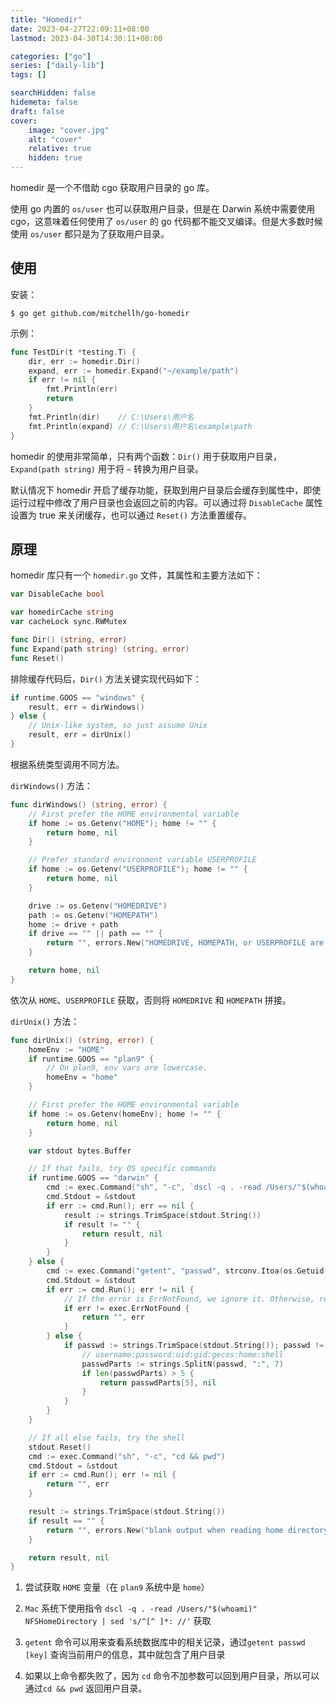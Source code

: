 ```yaml
---
title: "Homedir"
date: 2023-04-27T22:09:11+08:00
lastmod: 2023-04-30T14:30:11+08:00

categories: ["go"]
series: ["daily-lib"]
tags: []

searchHidden: false
hidemeta: false
draft: false
cover:
    image: "cover.jpg"
    alt: "cover"
    relative: true
    hidden: true
---
```


homedir 是一个不借助 cgo 获取用户目录的 go 库。

使用 go 内置的 `os/user` 也可以获取用户目录，但是在 Darwin 系统中需要使用 cgo，这意味着任何使用了 `os/user` 的 go 代码都不能交叉编译。但是大多数时候使用 `os/user` 都只是为了获取用户目录。

## 使用

安装：

```shell
$ go get github.com/mitchellh/go-homedir
```

示例：

```go
func TestDir(t *testing.T) {
	dir, err := homedir.Dir()
	expand, err := homedir.Expand("~/example/path")
	if err != nil {
		fmt.Println(err)
		return
	}
	fmt.Println(dir)	// C:\Users\用户名
	fmt.Println(expand)	// C:\Users\用户名\example\path
}
```

homedir 的使用非常简单，只有两个函数：`Dir()` 用于获取用户目录，`Expand(path string)` 用于将 `~` 转换为用户目录。

默认情况下 homedir 开启了缓存功能，获取到用户目录后会缓存到属性中，即使运行过程中修改了用户目录也会返回之前的内容。可以通过将 `DisableCache` 属性设置为 true 来关闭缓存，也可以通过 `Reset()` 方法重置缓存。

## 原理

homedir 库只有一个 `homedir.go` 文件，其属性和主要方法如下：

```go
var DisableCache bool

var homedirCache string
var cacheLock sync.RWMutex

func Dir() (string, error)
func Expand(path string) (string, error)
func Reset()
```

排除缓存代码后，`Dir()` 方法关键实现代码如下：

```go
if runtime.GOOS == "windows" {
    result, err = dirWindows()
} else {
    // Unix-like system, so just assume Unix
    result, err = dirUnix()
}
```

根据系统类型调用不同方法。

`dirWindows()` 方法：

```go
func dirWindows() (string, error) {
	// First prefer the HOME environmental variable
	if home := os.Getenv("HOME"); home != "" {
		return home, nil
	}

	// Prefer standard environment variable USERPROFILE
	if home := os.Getenv("USERPROFILE"); home != "" {
		return home, nil
	}

	drive := os.Getenv("HOMEDRIVE")
	path := os.Getenv("HOMEPATH")
	home := drive + path
	if drive == "" || path == "" {
		return "", errors.New("HOMEDRIVE, HOMEPATH, or USERPROFILE are blank")
	}

	return home, nil
}
```

依次从 `HOME`、`USERPROFILE` 获取，否则将 `HOMEDRIVE` 和 `HOMEPATH` 拼接。

`dirUnix()` 方法：

```go
func dirUnix() (string, error) {
	homeEnv := "HOME"
	if runtime.GOOS == "plan9" {
		// On plan9, env vars are lowercase.
		homeEnv = "home"
	}

	// First prefer the HOME environmental variable
	if home := os.Getenv(homeEnv); home != "" {
		return home, nil
	}

	var stdout bytes.Buffer

	// If that fails, try OS specific commands
	if runtime.GOOS == "darwin" {
		cmd := exec.Command("sh", "-c", `dscl -q . -read /Users/"$(whoami)" NFSHomeDirectory | sed 's/^[^ ]*: //'`)
		cmd.Stdout = &stdout
		if err := cmd.Run(); err == nil {
			result := strings.TrimSpace(stdout.String())
			if result != "" {
				return result, nil
			}
		}
	} else {
		cmd := exec.Command("getent", "passwd", strconv.Itoa(os.Getuid()))
		cmd.Stdout = &stdout
		if err := cmd.Run(); err != nil {
			// If the error is ErrNotFound, we ignore it. Otherwise, return it.
			if err != exec.ErrNotFound {
				return "", err
			}
		} else {
			if passwd := strings.TrimSpace(stdout.String()); passwd != "" {
				// username:password:uid:gid:gecos:home:shell
				passwdParts := strings.SplitN(passwd, ":", 7)
				if len(passwdParts) > 5 {
					return passwdParts[5], nil
				}
			}
		}
	}

	// If all else fails, try the shell
	stdout.Reset()
	cmd := exec.Command("sh", "-c", "cd && pwd")
	cmd.Stdout = &stdout
	if err := cmd.Run(); err != nil {
		return "", err
	}

	result := strings.TrimSpace(stdout.String())
	if result == "" {
		return "", errors.New("blank output when reading home directory")
	}

	return result, nil
}
```

1. 尝试获取 `HOME` 变量（在 `plan9` 系统中是 `home`）
2. `Mac` 系统下使用指令 `dscl -q . -read /Users/"$(whoami)" NFSHomeDirectory | sed 's/^[^ ]*: //'` 获取
3. `getent` 命令可以用来查看系统数据库中的相关记录，通过`getent passwd [key]` 查询当前用户的信息，其中就包含了用户目录

4. 如果以上命令都失败了，因为 `cd` 命令不加参数可以回到用户目录，所以可以通过`cd && pwd` 返回用户目录。
